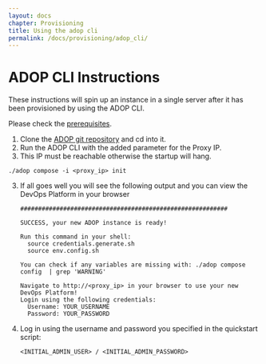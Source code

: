 ```yaml
---
layout: docs
chapter: Provisioning
title: Using the adop cli 
permalink: /docs/provisioning/adop_cli/
---
```


# ADOP CLI Instructions

These instructions will spin up an instance in a single server after it has been provisioned by using the ADOP CLI.  

Please check the [prerequisites](http://accenture.github.io/adop-docker-compose/docs/prerequisites/).

1. Clone the [ADOP git repository](https://github.com/Accenture/adop-docker-compose) and cd into it.
2. Run the ADOP CLI with the added parameter for the Proxy IP.
  1. This IP must be reachable otherwise the startup will hang.
```
./adop compose -i <proxy_ip> init
```
3. If all goes well you will see the following output and you can view the DevOps Platform in your browser
    ```
    ##########################################################

    SUCCESS, your new ADOP instance is ready!

    Run this command in your shell:
      source credentials.generate.sh
      source env.config.sh
      
    You can check if any variables are missing with: ./adop compose config  | grep 'WARNING'

    Navigate to http://<proxy_ip> in your browser to use your new DevOps Platform!
    Login using the following credentials:
      Username: YOUR_USERNAME
      Password: YOUR_PASSWORD
    ```
4. Log in using the username and password you specified in the quickstart script:

    ```<INITIAL_ADMIN_USER> / <INITIAL_ADMIN_PASSWORD>```
